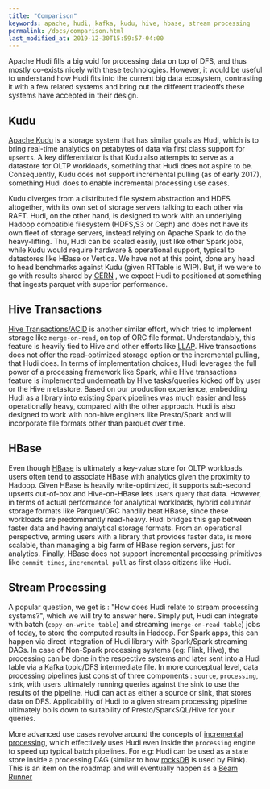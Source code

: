 ```yaml
---
title: "Comparison"
keywords: apache, hudi, kafka, kudu, hive, hbase, stream processing
permalink: /docs/comparison.html
last_modified_at: 2019-12-30T15:59:57-04:00
---
```


Apache Hudi fills a big void for processing data on top of DFS, and thus mostly co-exists nicely with these technologies. However,
it would be useful to understand how Hudi fits into the current big data ecosystem, contrasting it with a few related systems
and bring out the different tradeoffs these systems have accepted in their design.

## Kudu

[Apache Kudu](https://kudu.apache.org) is a storage system that has similar goals as Hudi, which is to bring real-time analytics on petabytes of data via first
class support for `upserts`. A key differentiator is that Kudu also attempts to serve as a datastore for OLTP workloads, something that Hudi does not aspire to be.
Consequently, Kudu does not support incremental pulling (as of early 2017), something Hudi does to enable incremental processing use cases.


Kudu diverges from a distributed file system abstraction and HDFS altogether, with its own set of storage servers talking to each  other via RAFT.
Hudi, on the other hand, is designed to work with an underlying Hadoop compatible filesystem (HDFS,S3 or Ceph) and does not have its own fleet of storage servers,
instead relying on Apache Spark to do the heavy-lifting. Thu, Hudi can be scaled easily, just like other Spark jobs, while Kudu would require hardware
& operational support, typical to datastores like HBase or Vertica. We have not at this point, done any head to head benchmarks against Kudu (given RTTable is WIP).
But, if we were to go with results shared by [CERN](https://db-blog.web.cern.ch/blog/zbigniew-baranowski/2017-01-performance-comparison-different-file-formats-and-storage-engines) ,
we expect Hudi to positioned at something that ingests parquet with superior performance.


## Hive Transactions

[Hive Transactions/ACID](https://cwiki.apache.org/confluence/display/Hive/Hive+Transactions) is another similar effort, which tries to implement storage like
`merge-on-read`, on top of ORC file format. Understandably, this feature is heavily tied to Hive and other efforts like [LLAP](https://cwiki.apache.org/confluence/display/Hive/LLAP).
Hive transactions does not offer the read-optimized storage option or the incremental pulling, that Hudi does. In terms of implementation choices, Hudi leverages
the full power of a processing framework like Spark, while Hive transactions feature is implemented underneath by Hive tasks/queries kicked off by user or the Hive metastore.
Based on our production experience, embedding Hudi as a library into existing Spark pipelines was much easier and less operationally heavy, compared with the other approach.
Hudi is also designed to work with non-hive enginers like Presto/Spark and will incorporate file formats other than parquet over time.

## HBase

Even though [HBase](https://hbase.apache.org) is ultimately a key-value store for OLTP workloads, users often tend to associate HBase with analytics given the proximity to Hadoop.
Given HBase is heavily write-optimized, it supports sub-second upserts out-of-box and Hive-on-HBase lets users query that data. However, in terms of actual performance for analytical workloads,
hybrid columnar storage formats like Parquet/ORC handily beat HBase, since these workloads are predominantly read-heavy. Hudi bridges this gap between faster data and having
analytical storage formats. From an operational perspective, arming users with a library that provides faster data, is more scalable, than managing a big farm of HBase region servers,
just for analytics. Finally, HBase does not support incremental processing primitives like `commit times`, `incremental pull` as first class citizens like Hudi.

## Stream Processing

A popular question, we get is : "How does Hudi relate to stream processing systems?", which we will try to answer here. Simply put, Hudi can integrate with
batch (`copy-on-write table`) and streaming (`merge-on-read table`) jobs of today, to store the computed results in Hadoop. For Spark apps, this can happen via direct
integration of Hudi library with Spark/Spark streaming DAGs. In case of Non-Spark processing systems (eg: Flink, Hive), the processing can be done in the respective systems
and later sent into a Hudi table via a Kafka topic/DFS intermediate file. In more conceptual level, data processing
pipelines just consist of three components : `source`, `processing`, `sink`, with users ultimately running queries against the sink to use the results of the pipeline.
Hudi can act as either a source or sink, that stores data on DFS. Applicability of Hudi to a given stream processing pipeline ultimately boils down to suitability
of Presto/SparkSQL/Hive for your queries.

More advanced use cases revolve around the concepts of [incremental processing](https://www.oreilly.com/ideas/ubers-case-for-incremental-processing-on-hadoop), which effectively
uses Hudi even inside the `processing` engine to speed up typical batch pipelines. For e.g: Hudi can be used as a state store inside a processing DAG (similar
to how [rocksDB](https://ci.apache.org/projects/flink/flink-docs-release-1.2/ops/state_backends.html#the-rocksdbstatebackend) is used by Flink). This is an item on the roadmap
and will eventually happen as a [Beam Runner](https://issues.apache.org/jira/browse/HUDI-60)
